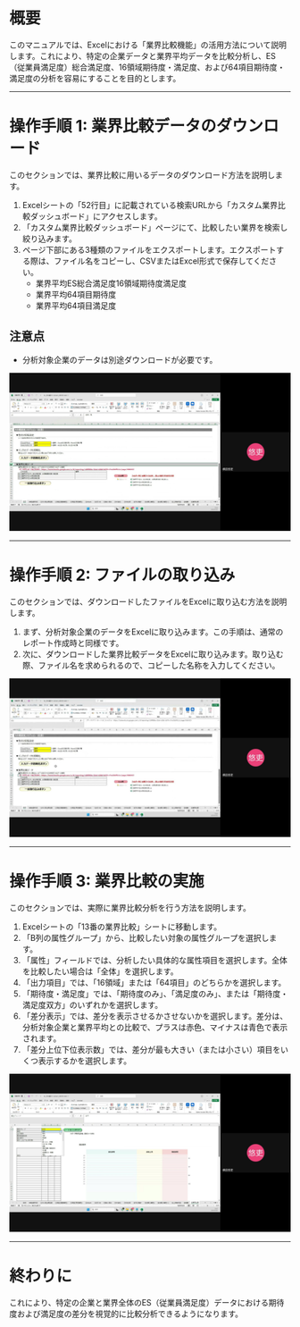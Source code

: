 # 概要
このマニュアルでは、Excelにおける「業界比較機能」の活用方法について説明します。これにより、特定の企業データと業界平均データを比較分析し、ES（従業員満足度）総合満足度、16領域期待度・満足度、および64項目期待度・満足度の分析を容易にすることを目的とします。

---

# 操作手順 1: 業界比較データのダウンロード
このセクションでは、業界比較に用いるデータのダウンロード方法を説明します。
1. Excelシートの「52行目」に記載されている検索URLから「カスタム業界比較ダッシュボード」にアクセスします。
2. 「カスタム業界比較ダッシュボード」ページにて、比較したい業界を検索し絞り込みます。
3. ページ下部にある3種類のファイルをエクスポートします。エクスポートする際は、ファイル名をコピーし、CSVまたはExcel形式で保存してください。
    - 業界平均ES総合満足度16領域期待度満足度
    - 業界平均64項目期待度
    - 業界平均64項目満足度
## 注意点
- 分析対象企業のデータは別途ダウンロードが必要です。

![スクリーンショット](./images/00_50.jpg)

---

# 操作手順 2: ファイルの取り込み
このセクションでは、ダウンロードしたファイルをExcelに取り込む方法を説明します。
1. まず、分析対象企業のデータをExcelに取り込みます。この手順は、通常のレポート作成時と同様です。
2. 次に、ダウンロードした業界比較データをExcelに取り込みます。取り込む際、ファイル名を求められるので、コピーした名称を入力してください。

![スクリーンショット](./images/03_00.jpg)

---

# 操作手順 3: 業界比較の実施
このセクションでは、実際に業界比較分析を行う方法を説明します。
1. Excelシートの「13番の業界比較」シートに移動します。
2. 「B列の属性グループ」から、比較したい対象の属性グループを選択します。
3. 「属性」フィールドでは、分析したい具体的な属性項目を選択します。全体を比較したい場合は「全体」を選択します。
4. 「出力項目」では、「16領域」または「64項目」のどちらかを選択します。
5. 「期待度・満足度」では、「期待度のみ」、「満足度のみ」、または「期待度・満足度双方」のいずれかを選択します。
6. 「差分表示」では、差分を表示させるかさせないかを選択します。差分は、分析対象企業と業界平均との比較で、プラスは赤色、マイナスは青色で表示されます。
7. 「差分上位下位表示数」では、差分が最も大きい（または小さい）項目をいくつ表示するかを選択します。

![スクリーンショット](./images/05_30.jpg)

---

# 終わりに
これにより、特定の企業と業界全体のES（従業員満足度）データにおける期待度および満足度の差分を視覚的に比較分析できるようになります。